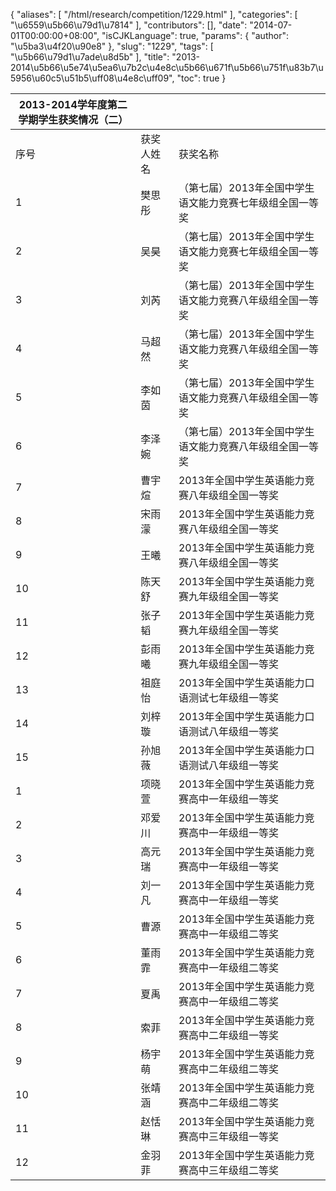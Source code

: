 {
    "aliases": [
        "/html/research/competition/1229.html"
    ],
    "categories": [
        "\u6559\u5b66\u79d1\u7814"
    ],
    "contributors": [],
    "date": "2014-07-01T00:00:00+08:00",
    "isCJKLanguage": true,
    "params": {
        "author": "\u5ba3\u4f20\u90e8"
    },
    "slug": "1229",
    "tags": [
        "\u5b66\u79d1\u7ade\u8d5b"
    ],
    "title": "2013-2014\u5b66\u5e74\u5ea6\u7b2c\u4e8c\u5b66\u671f\u5b66\u751f\u83b7\u5956\u60c5\u51b5\uff08\u4e8c\uff09",
    "toc": true
}


| 2013-2014学年度第二学期学生获奖情况（二） | | |
| --- | --- | --- |
| 序号 | 获奖人姓名 | 获奖名称 |
| 1 | 樊思彤 | （第七届）2013年全国中学生语文能力竞赛七年级组全国一等奖 |
| 2 | 吴昊 | （第七届）2013年全国中学生语文能力竞赛七年级组全国一等奖 |
| 3 | 刘芮 | （第七届）2013年全国中学生语文能力竞赛八年级组全国一等奖 |
| 4 | 马超然 | （第七届）2013年全国中学生语文能力竞赛八年级组全国一等奖 |
| 5 | 李如茵 | （第七届）2013年全国中学生语文能力竞赛八年级组全国一等奖 |
| 6 | 李泽婉 | （第七届）2013年全国中学生语文能力竞赛八年级组全国一等奖 |
| 7 | 曹宇煊 | 2013年全国中学生英语能力竞赛八年级组全国一等奖 |
| 8 | 宋雨濛 | 2013年全国中学生英语能力竞赛八年级组全国一等奖 |
| 9 | 王曦 | 2013年全国中学生英语能力竞赛八年级组全国一等奖 |
| 10 | 陈天舒 | 2013年全国中学生英语能力竞赛九年级组全国一等奖 |
| 11 | 张子韬 | 2013年全国中学生英语能力竞赛九年级组全国一等奖 |
| 12 | 彭雨曦 | 2013年全国中学生英语能力竞赛九年级组全国一等奖 |
| 13 | 祖庭怡 | 2013年全国中学生英语能力口语测试七年级组一等奖 |
| 14 | 刘梓璇 | 2013年全国中学生英语能力口语测试八年级组一等奖 |
| 15 | 孙旭薇 | 2013年全国中学生英语能力口语测试八年级组一等奖 |
| 1 | 项晓萱 | 2013年全国中学生英语能力竞赛高中一年级组一等奖 |
| 2 | 邓爱川 | 2013年全国中学生英语能力竞赛高中一年级组一等奖 |
| 3 | 高元瑞 | 2013年全国中学生英语能力竞赛高中一年级组一等奖 |
| 4 | 刘一凡 | 2013年全国中学生英语能力竞赛高中一年级组一等奖 |
| 5 | 曹源 | 2013年全国中学生英语能力竞赛高中一年级组二等奖 |
| 6 | 董雨霏 | 2013年全国中学生英语能力竞赛高中一年级组二等奖 |
| 7 | 夏禹 | 2013年全国中学生英语能力竞赛高中一年级组二等奖 |
| 8 | 索菲 | 2013年全国中学生英语能力竞赛高中二年级组一等奖 |
| 9 | 杨宇萌 | 2013年全国中学生英语能力竞赛高中二年级组二等奖 |
| 10 | 张靖涵 | 2013年全国中学生英语能力竞赛高中二年级组二等奖 |
| 11 | 赵恬琳 | 2013年全国中学生英语能力竞赛高中三年级组一等奖 |
| 12 | 金羽菲 | 2013年全国中学生英语能力竞赛高中三年级组二等奖 |


